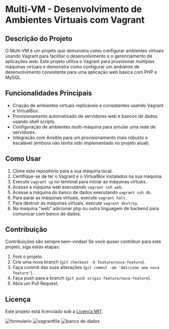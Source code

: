 # Multi-VM - Desenvolvimento de Ambientes Virtuais com Vagrant

## Descrição do Projeto
O Multi-VM é um projeto que demonstra como configurar ambientes virtuais usando Vagrant para facilitar o desenvolvimento e o gerenciamento de aplicações web. Este projeto utiliza o Vagrant para provisionar múltiplas máquinas virtuais e demonstra como configurar um ambiente de desenvolvimento consistente para uma aplicação web básica com PHP e MySQL.

## Funcionalidades Principais
- Criação de ambientes virtuais replicáveis e consistentes usando Vagrant e VirtualBox.
- Provisionamento automatizado de servidores web e bancos de dados usando shell scripts.
- Configuração de ambientes multi-máquina para simular uma rede de servidores.
- Integração com Ansible para um provisionamento mais robusto e escalável (embora não tenha sido implementado no projeto atual).

## Como Usar
1. Clone este repositório para a sua máquina local.
2. Certifique-se de ter o Vagrant e o VirtualBox instalados na sua máquina.
3. Execute `vagrant up` no terminal para iniciar as máquinas virtuais.
4. Acesse a máquina web executando `vagrant ssh web`.
5. Acesse a máquina do banco de dados executando `vagrant ssh db`.
6. Para parar as máquinas virtuais, execute `vagrant halt`.
7. Para destruir as máquinas virtuais, execute `vagrant destroy`.
8. Na maquina "web" adicionar php ou outra linguagem de backend para comunicar com banco de dados.

## Contribuição
Contribuições são sempre bem-vindas! Se você quiser contribuir para este projeto, siga estas etapas:
1. Fork o projeto.
2. Crie uma nova branch (`git checkout -b feature/nova-feature`).
3. Faça commit das suas alterações (`git commit -am 'Adicione uma nova feature'`).
4. Faça push para a branch (`git push origin feature/nova-feature`).
5. Abra um Pull Request.

## Licença
Este projeto está licenciado sob a [Licença MIT](https://opensource.org/licenses/MIT).

![formulario](https://github.com/leonardokzkz/multi_vm/assets/56534691/36e5b6cb-762f-4c33-b233-5f8d014b2d5c)
![vagrantfile](https://github.com/leonardokzkz/multi_vm/assets/56534691/b2dbd06a-5425-4077-950c-2563a144d09d)
![banco de dados](https://github.com/leonardokzkz/multi_vm/assets/56534691/55e77eed-a052-47a6-bb3c-2cff850826ac)


